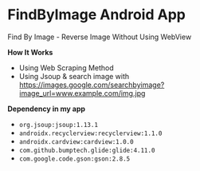 # FindByImage Android App
Find By Image - Reverse Image Without Using WebView


**How It Works**
- Using Web Scraping Method
- Using Jsoup & search image with https://images.google.com/searchbyimage?image_url=www.example.com/img.jpg

**Dependency in my app**
- ```org.jsoup:jsoup:1.13.1```
- ```androidx.recyclerview:recyclerview:1.1.0```
- ```androidx.cardview:cardview:1.0.0```
- ```com.github.bumptech.glide:glide:4.11.0```
- ```com.google.code.gson:gson:2.8.5```
